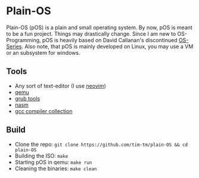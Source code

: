 # Plain-OS #

Plain-OS (pOS) is a plain and small operating system. By now, pOS is meant to be a fun project. Things may drastically change.
Since I am new to OS-Programming, pOS is heavily based on David Callanan's discontinued [OS-Series](https://github.com/davidcallanan/os-series).
Also note, that pOS is mainly developed on Linux, you may use a VM or an subsystem for windows.

## Tools ##

- Any sort of text-editor (I use [neovim](https://neovim.io/))
- [qemu](https://www.qemu.org/)
- [grub tools](https://www.gnu.org/software/grub/)
- [nasm](https://www.nasm.us/)
- [gcc compiler collection](https://gcc.gnu.org/)

## Build ##

- Clone the repo: `git clone https://github.com/tim-tm/plain-OS && cd plain-OS`
- Building the ISO: `make`
- Starting pOS in qemu: `make run`
- Cleaning the binaries: `make clean`
